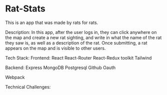 # Rat-Stats
This is an app that was made by rats for rats.

Description:
In this app, after the user logs in, they can click anywhere on the map and create a new rat sighting, and write in what the 
name of the rat they saw is, as well as a description of the rat. Once submitting, a rat appears on the map and is 
visible to other users.

Tech Stack:
  Frontend:
    React
    React-Router
    React-Redux toolkit
    Tailwind

  Backend:
    Express
    MongoDB
    Postgresql
    Github Oauth

  Webpack

Technical Challenges: